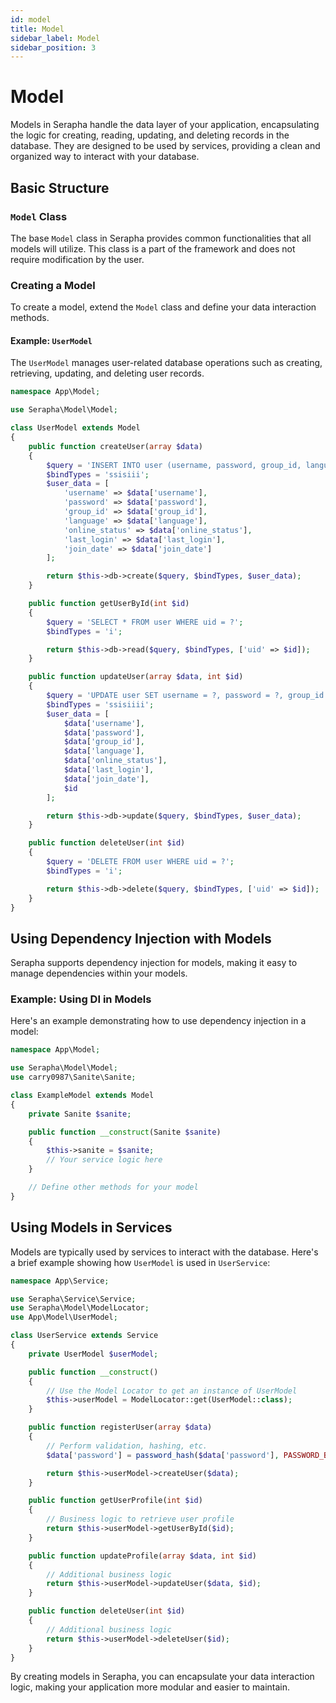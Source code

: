 ```yaml
---
id: model
title: Model
sidebar_label: Model
sidebar_position: 3
---
```


# Model

Models in Serapha handle the data layer of your application, encapsulating the logic for creating, reading, updating, and deleting records in the database. They are designed to be used by services, providing a clean and organized way to interact with your database.

## Basic Structure

### `Model` Class

The base `Model` class in Serapha provides common functionalities that all models will utilize. This class is a part of the framework and does not require modification by the user.

### Creating a Model

To create a model, extend the `Model` class and define your data interaction methods.

#### Example: `UserModel`

The `UserModel` manages user-related database operations such as creating, retrieving, updating, and deleting user records.

```php title="app/Model/UserModel.php"
namespace App\Model;

use Serapha\Model\Model;

class UserModel extends Model
{
    public function createUser(array $data)
    {
        $query = 'INSERT INTO user (username, password, group_id, language, online_status, last_login, join_date) VALUES (?,?,?,?,?,?,?)';
        $bindTypes = 'ssisiii';
        $user_data = [
            'username' => $data['username'],
            'password' => $data['password'],
            'group_id' => $data['group_id'],
            'language' => $data['language'],
            'online_status' => $data['online_status'],
            'last_login' => $data['last_login'],
            'join_date' => $data['join_date']
        ];

        return $this->db->create($query, $bindTypes, $user_data);
    }

    public function getUserById(int $id)
    {
        $query = 'SELECT * FROM user WHERE uid = ?';
        $bindTypes = 'i';

        return $this->db->read($query, $bindTypes, ['uid' => $id]);
    }

    public function updateUser(array $data, int $id)
    {
        $query = 'UPDATE user SET username = ?, password = ?, group_id = ?, language = ?, online_status = ?, last_login = ?, join_date = ? WHERE uid = ?';
        $bindTypes = 'ssisiiii';
        $user_data = [
            $data['username'], 
            $data['password'], 
            $data['group_id'], 
            $data['language'], 
            $data['online_status'], 
            $data['last_login'], 
            $data['join_date'], 
            $id
        ];

        return $this->db->update($query, $bindTypes, $user_data);
    }

    public function deleteUser(int $id)
    {
        $query = 'DELETE FROM user WHERE uid = ?';
        $bindTypes = 'i';

        return $this->db->delete($query, $bindTypes, ['uid' => $id]);
    }
}
```

## Using Dependency Injection with Models

Serapha supports dependency injection for models, making it easy to manage dependencies within your models.

### Example: Using DI in Models

Here's an example demonstrating how to use dependency injection in a model:

```php
namespace App\Model;

use Serapha\Model\Model;
use carry0987\Sanite\Sanite;

class ExampleModel extends Model
{
    private Sanite $sanite;

    public function __construct(Sanite $sanite)
    {
        $this->sanite = $sanite;
        // Your service logic here
    }

    // Define other methods for your model
}
```

## Using Models in Services

Models are typically used by services to interact with the database. Here's a brief example showing how `UserModel` is used in `UserService`:

```php title="app/Service/UserService.php"
namespace App\Service;

use Serapha\Service\Service;
use Serapha\Model\ModelLocator;
use App\Model\UserModel;

class UserService extends Service
{
    private UserModel $userModel;

    public function __construct()
    {
        // Use the Model Locator to get an instance of UserModel
        $this->userModel = ModelLocator::get(UserModel::class);
    }

    public function registerUser(array $data)
    {
        // Perform validation, hashing, etc.
        $data['password'] = password_hash($data['password'], PASSWORD_BCRYPT);

        return $this->userModel->createUser($data);
    }

    public function getUserProfile(int $id)
    {
        // Business logic to retrieve user profile
        return $this->userModel->getUserById($id);
    }

    public function updateProfile(array $data, int $id)
    {
        // Additional business logic
        return $this->userModel->updateUser($data, $id);
    }

    public function deleteUser(int $id)
    {
        // Additional business logic
        return $this->userModel->deleteUser($id);
    }
}
```

By creating models in Serapha, you can encapsulate your data interaction logic, making your application more modular and easier to maintain.
